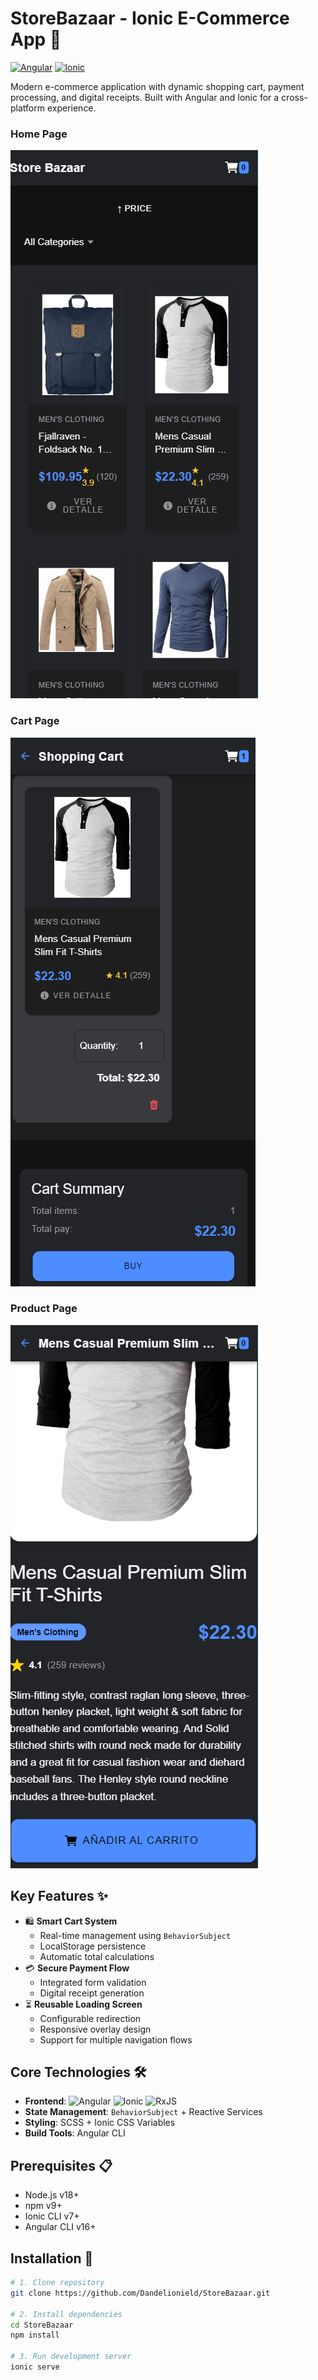 # StoreBazaar - Ionic E-Commerce App 🛒

[![Angular](https://img.shields.io/badge/Angular-16+-DD0031?logo=angular)](https://angular.io/)
[![Ionic](https://img.shields.io/badge/Ionic-7+-3880FF?logo=ionic)](https://ionicframework.com/)

Modern e-commerce application with dynamic shopping cart, payment processing, and digital receipts. Built with Angular and Ionic for a cross-platform experience.

### Home Page

![Demo Screenshot](src/assets/screenshots/home.PNG)

### Cart Page

![Demo Screenshot](src/assets/screenshots/cart.PNG)

### Product Page

![Demo Screenshot](src/assets/screenshots/product.PNG)

## Key Features ✨
- 🛍️ **Smart Cart System**
  - Real-time management using `BehaviorSubject`
  - LocalStorage persistence
  - Automatic total calculations
- 💳 **Secure Payment Flow**
  - Integrated form validation
  - Digital receipt generation
- ⏳ **Reusable Loading Screen**
  - Configurable redirection
  - Responsive overlay design
  - Support for multiple navigation flows

## Core Technologies 🛠️
- **Frontend**: 
  ![Angular](https://img.shields.io/badge/-Angular-DD0031?logo=angular&logoColor=white)
  ![Ionic](https://img.shields.io/badge/-Ionic-3880FF?logo=ionic&logoColor=white)
  ![RxJS](https://img.shields.io/badge/-RxJS-B7178C?logo=reactivex&logoColor=white)
- **State Management**: `BehaviorSubject` + Reactive Services
- **Styling**: SCSS + Ionic CSS Variables
- **Build Tools**: Angular CLI

## Prerequisites 📋
- Node.js v18+
- npm v9+
- Ionic CLI v7+
- Angular CLI v16+

## Installation 🚀
```bash
# 1. Clone repository
git clone https://github.com/Dandelionield/StoreBazaar.git

# 2. Install dependencies
cd StoreBazaar
npm install

# 3. Run development server
ionic serve